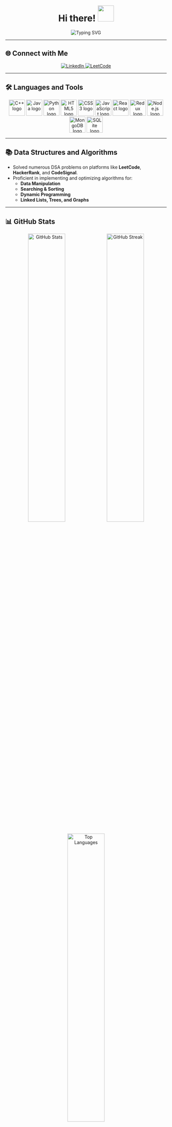 <h1 align="center">Hi there! <img src="https://raw.githubusercontent.com/aemmadi/aemmadi/master/wave.gif" width="50px"></h1>

<p align="center">
  <img src="https://readme-typing-svg.herokuapp.com?color=58A6FF&center=true&vCenter=true&lines=Welcome+to+My+GitHub!;MERN+Stack+Developer;Passionate+about+Coding+and+Tech" alt="Typing SVG">
</p>

---

## 🌐 Connect with Me
<p align="center">
  <a href="https://linkedin.com/in/anand-pandey-5b5875253" target="_blank">
    <img src="https://img.shields.io/badge/LinkedIn-%230077B5.svg?logo=linkedin&logoColor=white" alt="LinkedIn">
  </a>
  <a href="https://leetcode.com/u/Cipherdex/" target="_blank">
    <img src="https://img.shields.io/badge/LeetCode-%2300ACEE.svg?logo=leetcode&logoColor=white" alt="LeetCode">
  </a>
</p>

---

## 🛠 Languages and Tools

<div align="center">
  <img src="https://cdn.jsdelivr.net/gh/devicons/devicon/icons/cplusplus/cplusplus-original.svg" height="50" alt="C++ logo" />
  <img src="https://cdn.jsdelivr.net/gh/devicons/devicon/icons/java/java-original.svg" height="50" alt="Java logo" />
  <img src="https://cdn.jsdelivr.net/gh/devicons/devicon/icons/python/python-original.svg" height="50" alt="Python logo" />
  <img src="https://cdn.jsdelivr.net/gh/devicons/devicon/icons/html5/html5-original.svg" height="50" alt="HTML5 logo" />
  <img src="https://cdn.jsdelivr.net/gh/devicons/devicon/icons/css3/css3-original.svg" height="50" alt="CSS3 logo" />
  <img src="https://cdn.jsdelivr.net/gh/devicons/devicon/icons/javascript/javascript-original.svg" height="50" alt="JavaScript logo" />
  <img src="https://cdn.jsdelivr.net/gh/devicons/devicon/icons/react/react-original.svg" height="50" alt="React logo" />
  <img src="https://cdn.jsdelivr.net/gh/devicons/devicon/icons/redux/redux-original.svg" height="50" alt="Redux logo" />
  <img src="https://cdn.jsdelivr.net/gh/devicons/devicon/icons/nodejs/nodejs-original.svg" height="50" alt="Node.js logo" />
  <img src="https://cdn.jsdelivr.net/gh/devicons/devicon/icons/mongodb/mongodb-original.svg" height="50" alt="MongoDB logo" />
  <img src="https://cdn.jsdelivr.net/gh/devicons/devicon/icons/sqlite/sqlite-original.svg" height="50" alt="SQLite logo" />
</div>

---

## 📚 Data Structures and Algorithms

- Solved numerous DSA problems on platforms like **LeetCode**, **HackerRank**, and **CodeSignal**.  
- Proficient in implementing and optimizing algorithms for:  
  - **Data Manipulation**  
  - **Searching & Sorting**  
  - **Dynamic Programming**  
  - **Linked Lists, Trees, and Graphs**  

---

## 📊 GitHub Stats

<p align="center">
  <img src="https://github-readme-stats.vercel.app/api?username=Anand19987i&theme=gotham&hide_border=false&include_all_commits=true&count_private=true" alt="GitHub Stats" width="48%">
  <img src="https://github-readme-streak-stats.herokuapp.com/?user=Anand19987i&theme=gotham&hide_border=false" alt="GitHub Streak" width="48%">
  <br>
  <img src="https://github-readme-stats.vercel.app/api/top-langs/?username=Anand19987i&theme=gotham&hide_border=false&include_all_commits=true&count_private=true&layout=compact" alt="Top Languages" width="48%">
  <br>
 
</p>

---

<p align="center">
  <img src="https://visitcount.itsvg.in/api?id=Anand19987i&icon=9&color=10" alt="Visitor Count">
</p>

---
